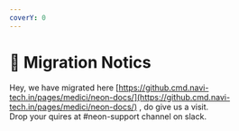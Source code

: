 ```yaml
---
coverY: 0
---
```


# 🥬 Migration Notics

Hey, we have migrated here [https://github.cmd.navi-tech.in/pages/medici/neon-docs/](https://github.cmd.navi-tech.in/pages/medici/neon-docs/) , do give us a visit.\
Drop your quires at #neon-support channel on slack.&#x20;
